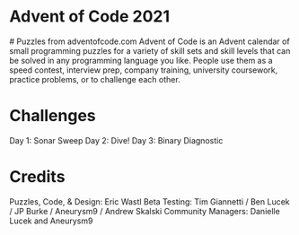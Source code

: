 # Advent of Code 2021

# Puzzles from adventofcode.com
Advent of Code is an Advent calendar of small programming puzzles for a variety of skill sets and skill levels that can be solved in any programming language you like. People use them as a speed contest, interview prep, company training, university coursework, practice problems, or to challenge each other.

# Challenges
Day 1: Sonar Sweep
Day 2: Dive!
Day 3: Binary Diagnostic


# Credits
Puzzles, Code, & Design: Eric Wastl
Beta Testing: Tim Giannetti / Ben Lucek / JP Burke / Aneurysm9 / Andrew Skalski
Community Managers: Danielle Lucek and Aneurysm9

